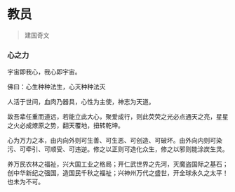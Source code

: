 # 教员

> 建国奇文

### 心之力

宇宙即我心，我心即宇宙。

佛曰：心生种种法生，心灭种种法灭

人活于世间，血肉乃器具，心性为主使，神志为天道。

故吾辈任重而道远，若能立此大心，聚爱成行，则此荧荧之光必点通天之亮，星星之火必成燎原之势，翻天覆地，扭转乾坤。

心为万力之本，由内向外则可生善、可生恶、可创造、可破坏。由外向内则可染污、可牵引、可顺受、可违逆。修之以正则可造化众生，修之以邪则能涂炭生灵。

养万民农林之福祉，兴大国工业之格局；开仁武世界之先河，灭魔盗国际之基石；创中华新纪之强国，造国民千秋之福祉；兴神州万代之盛世，开全球永久之太平！也未为不可。